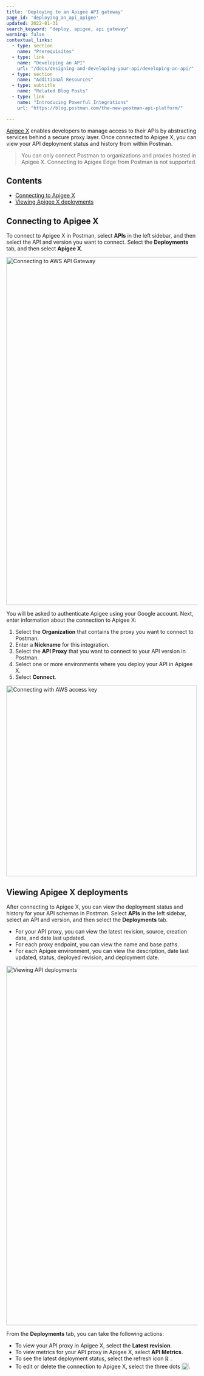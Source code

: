 ```yaml
---
title: 'Deploying to an Apigee API gateway'
page_id: 'deploying_an_api_apigee'
updated: 2022-01-31
search_keyword: "deploy, apigee, api gateway"
warning: false
contextual_links:
  - type: section
    name: "Prerequisites"
  - type: link
    name: "Developing an API"
    url: "/docs/designing-and-developing-your-api/developing-an-api/"
  - type: section
    name: "Additional Resources"
  - type: subtitle
    name: "Related Blog Posts"
  - type: link
    name: "Introducing Powerful Integrations"
    url: "https://blog.postman.com/the-new-postman-api-platform/"

---
```


[Apigee X](https://cloud.google.com/apigee) enables developers to manage access to their APIs by abstracting services behind a secure proxy layer. Once connected to Apigee X, you can view your API deployment status and history from within Postman.

> You can only connect Postman to organizations and proxies hosted in Apigee X. Connecting to Apigee Edge from Postman is not supported.

## Contents

* [Connecting to Apigee X](#connecting-to-apigee-x)
* [Viewing Apigee X deployments](#viewing-apigee-x-deployments)

## Connecting to Apigee X

To connect to Apigee X in Postman, select **APIs** in the left sidebar, and then select the API and version you want to connect. Select the **Deployments** tab, and then select **Apigee X**.

<img alt="Connecting to AWS API Gateway" src="https://assets.postman.com/postman-docs/deployments-api-gateway-v9-11.jpg" width="916px"/>

You will be asked to authenticate Apigee using your Google account. Next, enter information about the connection to Apigee X:

1. Select the **Organization** that contains the proxy you want to connect to Postman.
1. Enter a **Nickname** for this integration.
1. Select the **API Proxy** that you want to connect to your API version in Postman.
1. Select one or more environments where you deploy your API in Apigee X.
1. Select **Connect**.

<img alt="Connecting with AWS access key" src="https://assets.postman.com/postman-docs/connect-to-api-gateway-with-access-key-v9-5.jpg" width="502px"/>

## Viewing Apigee X deployments

After connecting to Apigee X, you can view the deployment status and history for your API schemas in Postman. Select **APIs** in the left sidebar, select an API and version, and then select the **Deployments** tab.

* For your API proxy, you can view the latest revision, source, creation date, and date last updated.
* For each proxy endpoint, you can view the name and base paths.
* For each Apigee environment, you can view the description, date last updated, status, deployed revision, and deployment date.

<img alt="Viewing API deployments" src="https://assets.postman.com/postman-docs/api-gateway-view-deployments-v9-8.jpg" width="946px"/>

From the **Deployments** tab, you can take the following actions:

* To view your API proxy in Apigee X, select the **Latest revision**.
* To view metrics for your API proxy in Apigee X, select **API Metrics**.
* To see the latest deployment status, select the refresh icon <img alt="Refresh icon" src="https://assets.postman.com/postman-docs/icon-refresh-v9-5.jpg" width="14px" style="vertical-align:middle;margin-bottom:5px">.
* To edit or delete the connection to Apigee X, select the three dots <img alt="Three dots icon" src="https://assets.postman.com/postman-docs/icon-three-dots-v9.jpg" width="18px" style="vertical-align:middle;margin-bottom:5px">.

